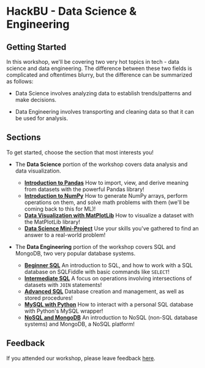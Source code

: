 # HackBU - Data Science & Engineering

## Getting Started

In this workshop, we'll be covering two very hot topics in tech - data science and data engineering. The difference between these two fields is complicated and oftentimes blurry, but the difference can be summarized as follows:

* Data Science involves analyzing data to establish trends/patterns and make decisions.

* Data Engineering involves transporting and cleaning data so that it can be used for analysis.

## Sections

To get started, choose the section that most interests you!

* The **Data Science** portion of the workshop covers data analysis and data visualization.
    * [**Introduction to Pandas**](https://colab.research.google.com/github/HackBinghamton/DataScienceWorkshop/blob/master/DataScience/Pandas.ipynb)
      How to import, view, and derive meaning from datasets with the powerful Pandas library!
    * [**Introduction to NumPy**](https://colab.research.google.com/github/HackBinghamton/DataScienceWorkshop/blob/master/DataScience/NumPy.ipynb)
      How to generate NumPy arrays, perform operations on them, and solve math problems with them (we'll be coming back to this for ML)!
    * [**Data Visualization with MatPlotLib**](https://colab.research.google.com/github/HackBinghamton/DataScienceWorkshop/blob/master/DataScience/matplotlib.ipynb)
      How to visualize a dataset with the MatPlotLib library!
    * [**Data Science Mini-Project**](https://colab.research.google.com/github/HackBinghamton/DataScienceWorkshop/blob/master/DataScience/Data%20Science%20Mini-Project.ipynb)
      Use your skills you've gathered to find an answer to a real-world problem!

* The **Data Engineering** portion of the workshop covers SQL and MongoDB, two very popular database systems.
    * [**Beginner SQL**](https://github.com/HackBinghamton/DataScienceWorkshop/blob/master/DataEngineering/SQLBeginner.md)
      An introduction to SQL, and how to work with a SQL database on SQLFiddle with basic commands like `SELECT`!
    * [**Intermediate SQL**](https://github.com/HackBinghamton/DataScienceWorkshop/blob/master/DataEngineering/SQLIntermediate.md)
      A focus on operations involving intersections of datasets with `JOIN` statements!
    * [**Advanced SQL**](https://github.com/HackBinghamton/DataScienceWorkshop/blob/master/DataEngineering/SQLAdvanced.md)
      Database creation and management, as well as stored procedures!
    * [**MySQL with Python**](https://colab.research.google.com/github/HackBinghamton/DataScienceWorkshop/blob/master/DataEngineering/PythonMySQL.ipynb)
      How to interact with a personal SQL database with Python's MySQL wrapper!
    * [**NoSQL and MongoDB**](https://github.com/HackBinghamton/DataScienceWorkshop/blob/master/DataEngineering/nosql-mongodb.md)
      An introduction to NoSQL (non-SQL database systems) and MongoDB, a NoSQL platform!

## Feedback

If you attended our workshop, please leave feedback [here](https://forms.gle/d8oL8scfzmWNkbYS8).
